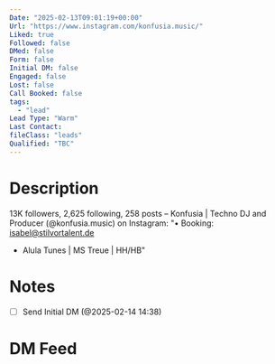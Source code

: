 ```yaml
---
Date: "2025-02-13T09:01:19+00:00"
Url: "https://www.instagram.com/konfusia.music/"
Liked: true
Followed: false
DMed: false
Form: false
Initial DM: false
Engaged: false
Lost: false
Call Booked: false
tags:
  - "lead"
Lead Type: "Warm"
Last Contact:
fileClass: "leads"
Qualified: "TBC"
---
```

# Description
13K followers, 2,625 following, 258 posts – Konfusia | Techno DJ and Producer (@konfusia.music) on Instagram: "• Booking: isabel@stilvortalent.de
- Alula Tunes | MS Treue | HH/HB"
# Notes
- [ ] Send Initial DM (@2025-02-14 14:38)
# DM Feed